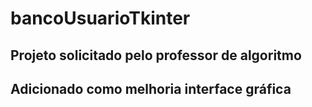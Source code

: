 # bancoUsuarioTkinter
## Projeto solicitado pelo professor de algoritmo
## Adicionado como melhoria interface gráfica
